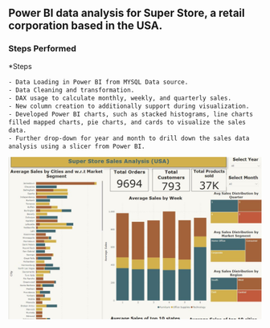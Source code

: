 ## Power BI data analysis for Super Store, a retail corporation based in the USA.

### Steps Performed

*Steps	
	
	- Data Loading in Power BI from MYSQL Data source.
	- Data Cleaning and transformation.
	- DAX usage to calculate monthly, weekly, and quarterly sales.
	- New column creation to additionally support during visualization.
	- Developed Power BI charts, such as stacked histograms, line charts filled mapped charts, pie charts, and cards to visualize the sales data.
	- Further drop-down for year and month to drill down the sales data analysis using a slicer from Power BI.

![alt text](https://github.com/abhijitmorye/data_analysis_powerbi/blob/main/Super%20Store%20Data%20Analysis/img/snapshot.JPG?raw=true)
